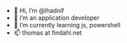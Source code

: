 - 👋 Hi, I’m @lhadnif
- 👀 I’m an application developer
- 🌱 I’m currently learning js, powershell
- 📫 thomas at findahl.net

<!---

Hello world.

--->
